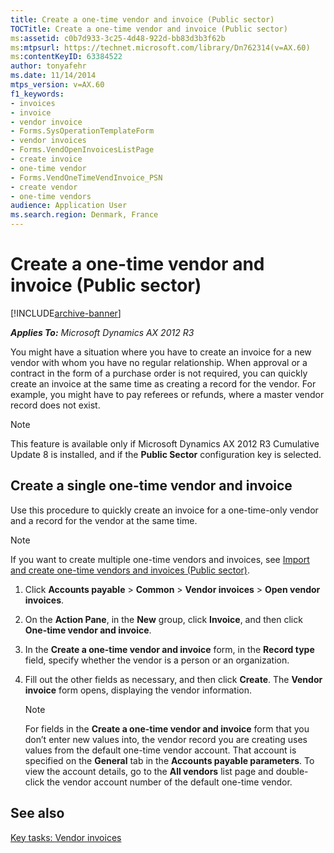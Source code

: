 ```yaml
---
title: Create a one-time vendor and invoice (Public sector)
TOCTitle: Create a one-time vendor and invoice (Public sector)
ms:assetid: c0b7d933-3c25-4d48-922d-bb83d3b3f62b
ms:mtpsurl: https://technet.microsoft.com/library/Dn762314(v=AX.60)
ms:contentKeyID: 63384522
author: tonyafehr
ms.date: 11/14/2014
mtps_version: v=AX.60
f1_keywords:
- invoices
- invoice
- vendor invoice
- Forms.SysOperationTemplateForm
- vendor invoices
- Forms.VendOpenInvoicesListPage
- create invoice
- one-time vendor
- Forms.VendOneTimeVendInvoice_PSN
- create vendor
- one-time vendors
audience: Application User
ms.search.region: Denmark, France
---
```


# Create a one-time vendor and invoice (Public sector) 


[!INCLUDE[archive-banner](includes/archive-banner.md)]


_**Applies To:** Microsoft Dynamics AX 2012 R3_

You might have a situation where you have to create an invoice for a new vendor with whom you have no regular relationship. When approval or a contract in the form of a purchase order is not required, you can quickly create an invoice at the same time as creating a record for the vendor. For example, you might have to pay referees or refunds, where a master vendor record does not exist.


> [!NOTE]
> <P>This feature is available only if Microsoft Dynamics AX 2012 R3 Cumulative Update 8 is installed, and if the <STRONG>Public Sector</STRONG> configuration key is selected.</P>



## Create a single one-time vendor and invoice

Use this procedure to quickly create an invoice for a one-time-only vendor and a record for the vendor at the same time.


> [!NOTE]
> <P>If you want to create multiple one-time vendors and invoices, see <A href="import-and-create-one-time-vendors-and-invoices-public-sector.md">Import and create one-time vendors and invoices (Public sector)</A>.</P>



1.  Click **Accounts payable** \> **Common** \> **Vendor invoices** \> **Open vendor invoices**.

2.  On the **Action Pane**, in the **New** group, click **Invoice**, and then click **One-time vendor and invoice**.

3.  In the **Create a one-time vendor and invoice** form, in the **Record type** field, specify whether the vendor is a person or an organization.

4.  Fill out the other fields as necessary, and then click **Create**. The **Vendor invoice** form opens, displaying the vendor information.
    

    > [!NOTE]
    > <P>For fields in the <STRONG>Create a one-time vendor and invoice</STRONG> form that you don’t enter new values into, the vendor record you are creating uses values from the default one-time vendor account. That account is specified on the <STRONG>General</STRONG> tab in the <STRONG>Accounts payable parameters</STRONG>. To view the account details, go to the <STRONG>All vendors</STRONG> list page and double-click the vendor account number of the default one-time vendor.</P>



## See also

[Key tasks: Vendor invoices](key-tasks-vendor-invoices.md)

  


